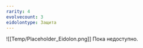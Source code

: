 ```yaml
---
rarity: 4
evolvecount: 3
eidolontype: Защита
---
```

![[Temp/Placeholder_Eidolon.png]]
Пока недоступно.